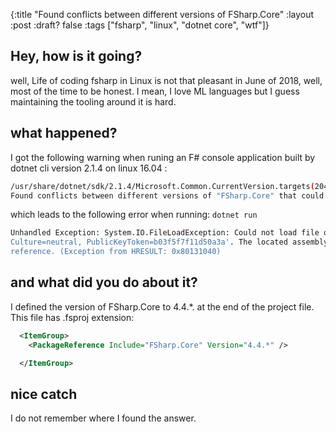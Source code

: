 {:title "Found conflicts between different versions of FSharp.Core"
  :layout :post
  :draft? false
  :tags ["fsharp", "linux", "dotnet core", "wtf"]}

## Hey, how is it going?
well, Life of coding fsharp in Linux is not that pleasant in June of 2018, well, most of the time to be honest. I mean, I love ML languages  but I guess maintaining the tooling around it is hard.

## what happened?
I got the following warning when runing an F# console application built by dotnet cli version 2.1.4 on linux 16.04 :

```bash
/usr/share/dotnet/sdk/2.1.4/Microsoft.Common.CurrentVersion.targets(2041,5): warning MSB3277: 
Found conflicts between different versions of "FSharp.Core" that could not be resolved.
```

which leads to the following error when running: `dotnet run`

```bash
Unhandled Exception: System.IO.FileLoadException: Could not load file or assembly 'FSharp.Core, Version=4.4.3.0, 
Culture=neutral, PublicKeyToken=b03f5f7f11d50a3a'. The located assembly's manifest definition does not match the assembly 
reference. (Exception from HRESULT: 0x80131040)
```

## and what did you do about it?

I defined the version of FSharp.Core to 4.4.*. at the end of the project file. This file has .fsproj extension:

```XML 
  <ItemGroup>
    <PackageReference Include="FSharp.Core" Version="4.4.*" />

  </ItemGroup>

```

## nice catch
I do not remember where I found the answer. 



